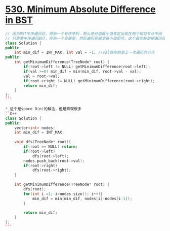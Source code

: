 # [530. Minimum Absolute Difference in BST](https://leetcode.com/problems/minimum-absolute-difference-in-bst/description/)

````c++
// 因为BST中序遍历后，得到一个有序序列，那么绝对值最小值肯定出现在两个相邻节点中间
// 只需要中序遍历BST，存到一个容器里，然后遍历容器求最小值即可。这个最优解是把遍历容器和遍历BST合在一起了，所以space是O(1)
class Solution {
public:
    int min_dif = INT_MAX; int val = -1; //val保存的是上一次遍历的节点
public:
    int getMinimumDifference(TreeNode* root) {
        if(root->left != NULL) getMinimumDifference(root->left);
        if(val >=0) min_dif = min(min_dif, root->val - val);
        val = root->val;       
        if(root->right != NULL) getMinimumDifference(root->right);
        return min_dif;
    }
};
```

* 这个是space O(n)的解法，但是直观很多
``C++
class Solution {
public:
    vector<int> nodes;
    int min_dif = INT_MAX;
    
    void dfs(TreeNode* root){
        if(root == NULL) return;
        if(root->left)  
            dfs(root->left);
        nodes.push_back(root->val);
        if(root->right)
            dfs(root->right);
    }
    
    int getMinimumDifference(TreeNode* root) {
        dfs(root);
        for(int i =1; i<nodes.size(); i++){
            min_dif = min(min_dif, nodes[i]-nodes[i-1]);
        }
        
        return min_dif;
    } 
};
```
